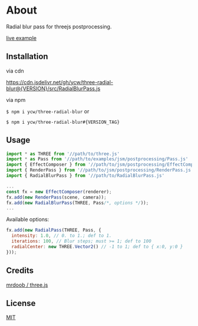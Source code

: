 # About

Radial blur pass for threejs postprocessing. 

[live example](https://ycw.github.io/three-radial-blur/example/index.html)


## Installation

via cdn

https://cdn.jsdelivr.net/gh/ycw/three-radial-blur@{VERSION}/src/RadialBlurPass.js

via npm

`$ npm i ycw/three-radial-blur` or

`$ npm i ycw/three-radial-blur#{VERSION_TAG}`


## Usage

```js
import * as THREE from '//path/to/three.js'
import * as Pass from '//path/to/examples/jsm/postprocessing/Pass.js'
import { EffectComposer } from '//path/to/jsm/postprocessing/EffectComposer.js'
import { RenderPass } from '//path/to/jsm/postprocessing/RenderPass.js'
import { RadialBlurPass } from '//path/to/RadialBlurPass.js'

...
const fx = new EffectComposer(renderer);
fx.add(new RenderPass(scene, camera));
fx.add(new RadialBlurPass(THREE, Pass/*, options */));
...
```

Available options: 

```js
fx.add(new RadialPass(THREE, Pass, {
  intensity: 1.0, // 0. to 1.; def to 1.
  iterations: 100, // Blur steps; must >= 1; def to 100
  radialCenter: new THREE.Vector2() // -1 to 1; def to { x:0, y:0 }
}));
```

## Credits

[mrdoob / three.js](https://github.com/mrdoob/three.js/)

## License

[MIT](./LICENSE)